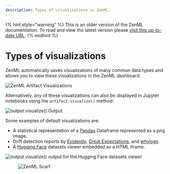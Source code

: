 ```yaml
---
description: Types of visualizations in ZenML.
---
```


{% hint style="warning" %}
This is an older version of the ZenML documentation. To read and view the latest version please [visit this up-to-date URL](https://docs.zenml.io).
{% endhint %}


# Types of visualizations

ZenML automatically saves visualizations of many common data types and allows you to view these visualizations in the ZenML dashboard:

![ZenML Artifact Visualizations](../../../.gitbook/assets/artifact_visualization_dashboard.png)

Alternatively, any of these visualizations can also be displayed in Jupyter notebooks using the `artifact.visualize()` method:

![output.visualize() Output](../../../.gitbook/assets/artifact_visualization_evidently.png)

Some examples of default visualizations are:

- A statistical representation of a [Pandas](https://pandas.pydata.org/docs/reference/api/pandas.DataFrame.html) Dataframe represented as a png image.
- Drift detection reports by [Evidently](../../../component-guide/data-validators/evidently.md), [Great Expectations](../../../component-guide/data-validators/great-expectations.md), and [whylogs](../../../component-guide/data-validators/whylogs.md).
- A [Hugging Face](https://zenml.io/integrations/huggingface) datasets viewer embedded as a HTML iframe.

![output.visualize() output for the Hugging Face datasets viewer](../../../.gitbook/assets/artifact_visualization_huggingface.gif)

<figure><img src="https://static.scarf.sh/a.png?x-pxid=f0b4f458-0a54-4fcd-aa95-d5ee424815bc" alt="ZenML Scarf"><figcaption></figcaption></figure>
